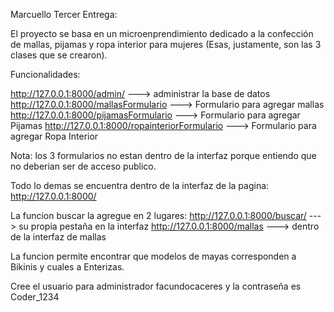 Marcuello Tercer Entrega:

El proyecto se basa en un microenprendimiento dedicado a la confección de mallas, pijamas y ropa interior para mujeres (Esas, justamente, son las 3 clases que se crearon).

Funcionalidades:

http://127.0.0.1:8000/admin/ ---> administrar la base de datos
http://127.0.0.1:8000/mallasFormulario ---> Formulario para agregar mallas
http://127.0.0.1:8000/pijamasFormulario ---> Formulario para agregar Pijamas
http://127.0.0.1:8000/ropainteriorFormulario ---> Formulario para agregar Ropa Interior

Nota: los 3 formularios no estan dentro de la interfaz porque entiendo que no deberian ser de acceso publico.

Todo lo demas se encuentra dentro de la interfaz de la pagina:
http://127.0.0.1:8000/

La funcion buscar la agregue en 2 lugares:
http://127.0.0.1:8000/buscar/ ---> su propia pestaña en la interfaz
http://127.0.0.1:8000/mallas ---> dentro de la interfaz de mallas

La funcion permite encontrar que modelos de mayas corresponden a Bikinis y cuales a Enterizas.

Cree el usuario para administrador facundocaceres y la contraseña es Coder_1234

